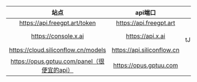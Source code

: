 | 站点 | api端口 | api |  
|:-------:|:-------:|:-------:|  
| https://api.freegpt.art/token | https://api.freegpt.art | sk-zZqvUYzw3fT99gKo2c8e6c62Fc99429bB3B41b83507fC9Ca |  
| https://console.x.ai | https://api.x.ai | xai-tJLbTiEigQtA6IthTmAOEWAd8X3xgtCvUmPzy69gc1Csba4y0b8vVRLe5uiurmDjiVcVBhZxYkRRPgs5 |
| https://cloud.siliconflow.cn/models | https://api.siliconflow.cn | api在另一个文档里，嫖太多了，用不完，用不完啊 |
| https://opus.gptuu.com/panel（很便宜的api） | https://opus.gptuu.com | sk-05yTfypFfG49LaOrzyolkGqOIWMHA3Ruqo1oEzstws0G5naC |
